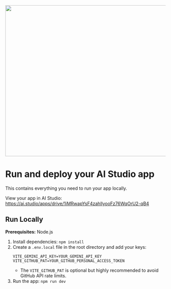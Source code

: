 <div align="center">
<img width="1200" height="475" alt="GHBanner" src="https://github.com/user-attachments/assets/0aa67016-6eaf-458a-adb2-6e31a0763ed6" />
</div>

# Run and deploy your AI Studio app

This contains everything you need to run your app locally.

View your app in AI Studio: https://ai.studio/apps/drive/1iMRwapYsF4zahllyooFz76WqOrU2-qB4

## Run Locally

**Prerequisites:**  Node.js

1.  Install dependencies:
    `npm install`
2.  Create a `.env.local` file in the root directory and add your keys:
    ```
    VITE_GEMINI_API_KEY=YOUR_GEMINI_API_KEY
    VITE_GITHUB_PAT=YOUR_GITHUB_PERSONAL_ACCESS_TOKEN
    ```
    *   The `VITE_GITHUB_PAT` is optional but highly recommended to avoid GitHub API rate limits.
3.  Run the app:
    `npm run dev`
